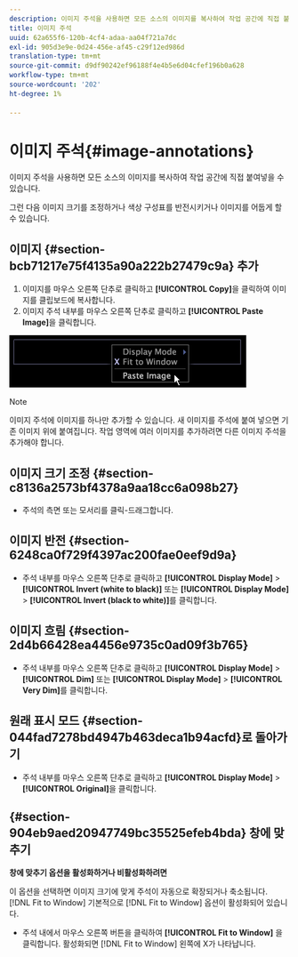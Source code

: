 ```yaml
---
description: 이미지 주석을 사용하면 모든 소스의 이미지를 복사하여 작업 공간에 직접 붙여넣을 수 있습니다.
title: 이미지 주석
uuid: 62a655f6-120b-4cf4-adaa-aa04f721a7dc
exl-id: 905d3e9e-0d24-456e-af45-c29f12ed986d
translation-type: tm+mt
source-git-commit: d9df90242ef96188f4e4b5e6d04cfef196b0a628
workflow-type: tm+mt
source-wordcount: '202'
ht-degree: 1%

---
```


# 이미지 주석{#image-annotations}

이미지 주석을 사용하면 모든 소스의 이미지를 복사하여 작업 공간에 직접 붙여넣을 수 있습니다.

그런 다음 이미지 크기를 조정하거나 색상 구성표를 반전시키거나 이미지를 어둡게 할 수 있습니다.

## 이미지 {#section-bcb71217e75f4135a90a222b27479c9a} 추가

1. 이미지를 마우스 오른쪽 단추로 클릭하고 **[!UICONTROL Copy]**&#x200B;을 클릭하여 이미지를 클립보드에 복사합니다.
1. 이미지 주석 내부를 마우스 오른쪽 단추로 클릭하고 **[!UICONTROL Paste Image]**&#x200B;을 클릭합니다.

![](assets/mnu_Image_Paste.png)

>[!NOTE]
>
>이미지 주석에 이미지를 하나만 추가할 수 있습니다. 새 이미지를 주석에 붙여 넣으면 기존 이미지 위에 붙여집니다. 작업 영역에 여러 이미지를 추가하려면 다른 이미지 주석을 추가해야 합니다.

## 이미지 크기 조정 {#section-c8136a2573bf4378a9aa18cc6a098b27}

* 주석의 측면 또는 모서리를 클릭-드래그합니다.

## 이미지 반전 {#section-6248ca0f729f4397ac200fae0eef9d9a}

* 주석 내부를 마우스 오른쪽 단추로 클릭하고 **[!UICONTROL Display Mode]** > **[!UICONTROL Invert (white to black)]** 또는 **[!UICONTROL Display Mode]** > **[!UICONTROL Invert (black to white)]**&#x200B;를 클릭합니다.

## 이미지 흐림 {#section-2d4b66428ea4456e9735c0ad09f3b765}

* 주석 내부를 마우스 오른쪽 단추로 클릭하고 **[!UICONTROL Display Mode]** > **[!UICONTROL Dim]** 또는 **[!UICONTROL Display Mode]** > **[!UICONTROL Very Dim]**&#x200B;를 클릭합니다.

## 원래 표시 모드 {#section-044fad7278bd4947b463deca1b94acfd}로 돌아가기

* 주석 내부를 마우스 오른쪽 단추로 클릭하고 **[!UICONTROL Display Mode]** > **[!UICONTROL Original]**&#x200B;을 클릭합니다.

## {#section-904eb9aed20947749bc35525efeb4bda} 창에 맞추기

**창에 맞추기 옵션을 활성화하거나 비활성화하려면**

이 옵션을 선택하면 이미지 크기에 맞게 주석이 자동으로 확장되거나 축소됩니다. [!DNL Fit to Window] 기본적으로 [!DNL Fit to Window] 옵션이 활성화되어 있습니다.

* 주석 내에서 마우스 오른쪽 버튼을 클릭하여 **[!UICONTROL Fit to Window]** 을 클릭합니다. 활성화되면 [!DNL Fit to Window] 왼쪽에 X가 나타납니다.
